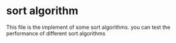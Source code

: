 # sort algorithm
This file is the implement of some sort algorithms.
you can test the performance of different sort algorithms
